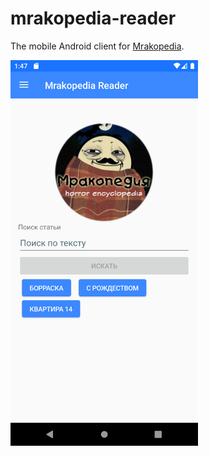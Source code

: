 # mrakopedia-reader
The mobile Android client for [Mrakopedia](https://mrakopedia.net).

<img src="https://github.com/pokatomnik/mrakopedia-reader/blob/master/screenshot.png?raw=true" width="300">
